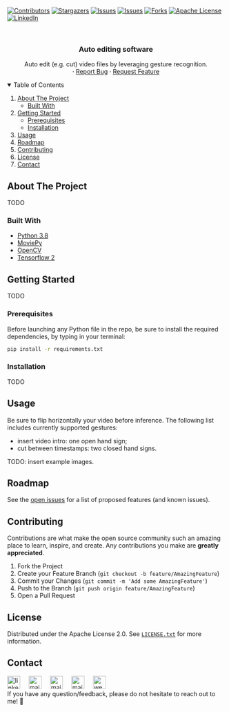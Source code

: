 <!--
*** Thanks for checking out the Best-README-Template. If you have a suggestion
*** that would make this better, please fork the repo and create a pull request
*** or simply open an issue with the tag "enhancement".
*** Thanks again! Now go create something AMAZING! :D
-->

<!-- PROJECT SHIELDS -->
<!--
*** I'm using markdown "reference style" links for readability.
*** Reference links are enclosed in brackets [ ] instead of parentheses ( ).
*** See the bottom of this document for the declaration of the reference variables
*** for contributors-url, forks-url, etc. This is an optional, concise syntax you may use.
*** https://www.markdownguide.org/basic-syntax/#reference-style-links
-->
[![Contributors][contributors-shield]][contributors-url]
[![Stargazers][stars-shield]][stars-url]
[![Issues][open-issues-shield]][open-issues-url]
[![Issues][closed-issues-shield]][closed-issues-url]
[![Forks][forks-shield]][forks-url]
[![Apache License][license-shield]][license-url]
[![LinkedIn][linkedin-shield]][linkedin-url]

<!-- PROJECT LOGO -->
<br />
<p align="center">
  <!-- <a href="https://github.com/othneildrew/Best-README-Template">
    <img src="images/logo.png" alt="Logo" width="80" height="80">
  </a> -->

  <h3 align="center">Auto editing software</h3>

  <p align="center">
    Auto edit (e.g. cut) video files by leveraging gesture recognition.
    <br />
    ·
    <a href="https://github.com/lorenzobalzani/auto-editing/issues">Report Bug</a>
    ·
    <a href="https://github.com/lorenzobalzani/auto-editing/issues">Request Feature</a>
  </p>
</p>



<!-- TABLE OF CONTENTS -->
<details open="open">
  <summary>Table of Contents</summary>
  <ol>
    <li>
      <a href="#about-the-project">About The Project</a>
      <ul>
        <li><a href="#built-with">Built With</a></li>
      </ul>
    </li>
    <li>
      <a href="#getting-started">Getting Started</a>
      <ul>
        <li><a href="#prerequisites">Prerequisites</a></li>
        <li><a href="#installation">Installation</a></li>
      </ul>
    </li>
    <li><a href="#usage">Usage</a></li>
    <li><a href="#roadmap">Roadmap</a></li>
    <li><a href="#contributing">Contributing</a></li>
    <li><a href="#license">License</a></li>
    <li><a href="#contact">Contact</a></li>
  </ol>
</details>



<!-- ABOUT THE PROJECT -->
## About The Project
TODO
<!--There are many great README templates available on GitHub, however, I didn't find one that really suit my needs so I created this enhanced one. I want to create a README template so amazing that it'll be the last one you ever need -- I think this is it.

Here's why:
* Your time should be focused on creating something amazing. A project that solves a problem and helps others
* You shouldn't be doing the same tasks over and over like creating a README from scratch
* You should implement DRY principles to the rest of your life :smile:

Of course, no one template will serve all projects since your needs may be different. So I'll be adding more in the near future. You may also suggest changes by forking this repo and creating a pull request or opening an issue. Thanks to all the people have contributed to expanding this template!

A list of commonly used resources that I find helpful are listed in the acknowledgements. -->

### Built With
* [Python 3.8](https://www.python.org)
* [MoviePy](https://github.com/Zulko/moviepy)
* [OpenCV](https://github.com/opencv/opencv)
* [Tensorflow 2](https://github.com/tensorflow/tensorflow)



<!-- GETTING STARTED -->
## Getting Started
TODO

### Prerequisites
Before launching any Python file in the repo, be sure to install the required dependencies, by typing in your terminal:
  ```sh
  pip install -r requirements.txt
  ```

### Installation
TODO

<!-- USAGE EXAMPLES -->
## Usage
Be sure to flip horizontally your video before inference.
The following list includes currently supported gestures:
 * insert video intro: one open hand sign;
 * cut between timestamps: two closed hand signs.

TODO: insert example images.

<!-- ROADMAP -->
## Roadmap
See the [open issues](https://github.com/lorenzobalzani/auto-editing/issues) for a list of proposed features (and known issues).


<!-- CONTRIBUTING -->
## Contributing
Contributions are what make the open source community such an amazing place to learn, inspire, and create. Any contributions you make are **greatly appreciated**.

1. Fork the Project
2. Create your Feature Branch (`git checkout -b feature/AmazingFeature`)
3. Commit your Changes (`git commit -m 'Add some AmazingFeature'`)
4. Push to the Branch (`git push origin feature/AmazingFeature`)
5. Open a Pull Request


<!-- LICENSE -->
## License
Distributed under the Apache License 2.0. See [`LICENSE.txt`](https://github.com/lorenzobalzani/auto-editing/blob/master/LICENSE.txt) for more information.


<!-- CONTACT -->
## Contact
<a href="https://www.linkedin.com/in/lorenzobalzani/"><img src="https://www.vectorlogo.zone/logos/linkedin/linkedin-icon.svg" width="30px" alt="linkedin"></a>
&nbsp; &nbsp;
<a href="mailto:balzanilo@gmail.com"><img src="https://www.vectorlogo.zone/logos/gmail/gmail-icon.svg" width="30px" alt="mail"></a> 
&nbsp; &nbsp;
<a href="mailto:balzanilo@icloud.com"><img src="https://upload.wikimedia.org/wikipedia/commons/4/4e/Mail_%28iOS%29.svg" width="30px" alt="mail"></a> 
&nbsp; &nbsp;
<a href="mailto:lorenzo.balzani@studio.unibo.it"><img src="https://upload.wikimedia.org/wikipedia/commons/thumb/d/d0/Seal_of_the_University_of_Bologna.svg/1920px-Seal_of_the_University_of_Bologna.svg.png" width="30px" alt="mail"></a> 
&nbsp; &nbsp;
<a href="https://lorenzobalzani.github.io/"><img src="https://images.vexels.com/media/users/3/205387/isolated/preview/9e5a4a16e78a187fc3e47fc6e2c5f03a-internet-website-icon-stroke.png" width="30px" alt="website"></a> 
</br>
If you have any question/feedback, please do not hesitate to reach out to me! 💬

<!-- MARKDOWN LINKS & IMAGES -->
<!-- https://www.markdownguide.org/basic-syntax/#reference-style-links -->
[contributors-shield]: https://img.shields.io/github/contributors/lorenzobalzani/auto-editing.svg?style=for-the-badge
[contributors-url]: https://github.com/lorenzobalzani/auto-editing/graphs/contributors
[forks-shield]: https://img.shields.io/github/forks/lorenzobalzani/auto-editing.svg?style=for-the-badge
[forks-url]: https://github.com/lorenzobalzani/auto-editing/network/members
[stars-shield]: https://img.shields.io/github/stars/lorenzobalzani/auto-editing.svg?style=for-the-badge
[stars-url]: https://github.com/lorenzobalzani/auto-editing/stargazers
[open-issues-shield]: https://img.shields.io/github/issues/lorenzobalzani/auto-editing.svg?style=for-the-badge
[open-issues-url]: https://github.com/lorenzobalzani/auto-editing/issues
[closed-issues-shield]: https://img.shields.io/github/issues-closed/lorenzobalzani/auto-editing.svg?style=for-the-badge
[closed-issues-url]: https://github.com/lorenzobalzani/auto-editing/issues-closed
[license-shield]: https://img.shields.io/github/license/lorenzobalzani/auto-editing.svg?style=for-the-badge
[license-url]: https://github.com/lorenzobalzani/auto-editing/blob/master/LICENSE.txt
[linkedin-shield]: https://img.shields.io/badge/-LinkedIn-black.svg?style=for-the-badge&logo=linkedin&colorB=555
[linkedin-url]: https://linkedin.com/in/lorenzobalzani
[product-screenshot]: images/screenshot.png
